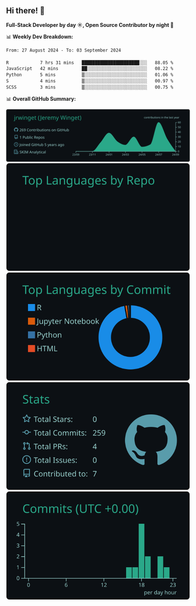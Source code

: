 ## Hi there! 👋

**Full-Stack Developer by day ☀️, Open Source Contributor by night 🌙**

📊 **Weekly Dev Breakdown:**
<!--START_SECTION:waka-->

```txt
From: 27 August 2024 - To: 03 September 2024

R            7 hrs 31 mins   ██████████████████████░░░   88.05 %
JavaScript   42 mins         ██░░░░░░░░░░░░░░░░░░░░░░░   08.22 %
Python       5 mins          ▒░░░░░░░░░░░░░░░░░░░░░░░░   01.06 %
S            4 mins          ▒░░░░░░░░░░░░░░░░░░░░░░░░   00.97 %
SCSS         3 mins          ▒░░░░░░░░░░░░░░░░░░░░░░░░   00.75 %
```

<!--END_SECTION:waka-->

📊 **Overall GitHub Summary:**

[![](https://raw.githubusercontent.com/jrwinget/jrwinget/main/profile-summary-card-output/gotham/0-profile-details.svg)](https://github.com/vn7n24fzkq/github-profile-summary-cards)
[![](https://raw.githubusercontent.com/jrwinget/jrwinget/main/profile-summary-card-output/gotham/1-repos-per-language.svg)](https://github.com/vn7n24fzkq/github-profile-summary-cards) [![](https://raw.githubusercontent.com/jrwinget/jrwinget/main/profile-summary-card-output/gotham/2-most-commit-language.svg)](https://github.com/vn7n24fzkq/github-profile-summary-cards)
[![](https://raw.githubusercontent.com/jrwinget/jrwinget/main/profile-summary-card-output/gotham/3-stats.svg)](https://github.com/vn7n24fzkq/github-profile-summary-cards) [![](https://raw.githubusercontent.com/jrwinget/jrwinget/main/profile-summary-card-output/gotham/4-productive-time.svg)](https://github.com/vn7n24fzkq/github-profile-summary-cards)
